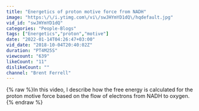 ```yaml
---
title: "Energetics of proton motive force from NADH"
image: "https:\/\/i.ytimg.com\/vi\/swJHYmYD1dQ\/hqdefault.jpg"
vid_id: "swJHYmYD1dQ"
categories: "People-Blogs"
tags: ["Energetics","proton","motive"]
date: "2022-01-14T04:26:47+03:00"
vid_date: "2018-10-04T20:40:02Z"
duration: "PT4M25S"
viewcount: "639"
likeCount: "11"
dislikeCount: ""
channel: "Brent Ferrell"
---
```

{% raw %}In this video, I describe how the free energy is calculated for the proton motive force based on the flow of electrons from NADH to oxygen.{% endraw %}
